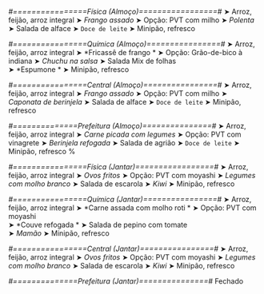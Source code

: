 
*#================Física (Almoço)=================#*
➤ Arroz, feijão, arroz integral
➤ *Frango assado*
➤ Opção: PVT com milho
➤ *Polenta*
➤ Salada de alface
➤ `Doce de leite`
➤ Minipão, refresco

*#================Química (Almoço)================#*
➤ Arroz, feijão, arroz integral
➤ *Fricassê de frango *
➤ Opção: Grão-de-bico à indiana 
➤ *Chuchu na salsa*
➤ Salada Mix de folhas  
➤ *Espumone *
➤ Minipão, refresco

*#================Central (Almoço)================#*
➤ Arroz, feijão, arroz integral
➤ *Frango assado*
➤ Opção: PVT com milho
➤ *Caponata de berinjela*
➤ Salada de alface
➤ `Doce de leite`
➤ Minipão, refresco

*#==============Prefeitura (Almoço)===============#*
➤ Arroz, feijão, arroz integral
➤ *Carne picada com legumes*
➤ Opção: PVT com vinagrete
➤ *Berinjela refogada*
➤ Salada de agrião
➤ `Doce de leite`
➤ Minipão, refresco
%

*#================Física (Jantar)=================#*
➤ Arroz, feijão, arroz integral
➤ *Ovos fritos*
➤ Opção: PVT com moyashi
➤ *Legumes com molho branco*
➤ Salada de escarola
➤ *Kiwi*
➤ Minipão, refresco

*#================Química (Jantar)================#*
➤ Arroz, feijão, arroz integral
➤ *Carne assada com molho roti *
➤ Opção: PVT com moyashi   
➤ *Couve refogada *
➤ Salada de pepino com tomate   
➤ *Mamão*
➤ Minipão, refresco

*#================Central (Jantar)================#*
➤ Arroz, feijão, arroz integral
➤ *Ovos fritos*
➤ Opção: PVT com moyashi
➤ *Legumes com molho branco*
➤ Salada de escarola
➤ *Kiwi*
➤ Minipão, refresco

*#==============Prefeitura (Jantar)===============#*
Fechado
